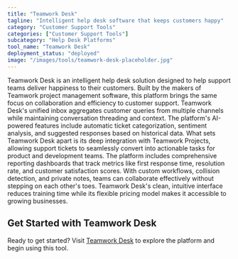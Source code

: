 ```yaml
---
title: "Teamwork Desk"
tagline: "Intelligent help desk software that keeps customers happy"
category: "Customer Support Tools"
categories: ["Customer Support Tools"]
subcategory: "Help Desk Platforms"
tool_name: "Teamwork Desk"
deployment_status: "deployed"
image: "/images/tools/teamwork-desk-placeholder.jpg"
---
```

Teamwork Desk is an intelligent help desk solution designed to help support teams deliver happiness to their customers. Built by the makers of Teamwork project management software, this platform brings the same focus on collaboration and efficiency to customer support. Teamwork Desk's unified inbox aggregates customer queries from multiple channels while maintaining conversation threading and context. The platform's AI-powered features include automatic ticket categorization, sentiment analysis, and suggested responses based on historical data. What sets Teamwork Desk apart is its deep integration with Teamwork Projects, allowing support tickets to seamlessly convert into actionable tasks for product and development teams. The platform includes comprehensive reporting dashboards that track metrics like first response time, resolution rate, and customer satisfaction scores. With custom workflows, collision detection, and private notes, teams can collaborate effectively without stepping on each other's toes. Teamwork Desk's clean, intuitive interface reduces training time while its flexible pricing model makes it accessible to growing businesses.
## Get Started with Teamwork Desk

Ready to get started? Visit [Teamwork Desk](https://teamworkdesk.com) to explore the platform and begin using this tool.
